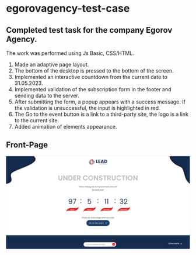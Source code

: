 # egorovagency-test-case

## Completed test task for the company Egorov Agency.

The work was performed using Js Basic, CSS/HTML. 
1. Made an adaptive page layout. 
2. The bottom of the desktop is pressed to the bottom of the screen.
3. Implemented an interactive countdown from the current date to 31.05.2023.
4. Implemented validation of the subscription form in the footer and sending data to the server.
5. After submitting the form, a popup appears with a success message. If the validation is unsuccessful, the input is highlighted in red.
6. The Go to the event button is a link to a third-party site, the logo is a link to the current site.
7. Added animation of elements appearance.

## Front-Page
![Front-Page](front-page.jpg)

